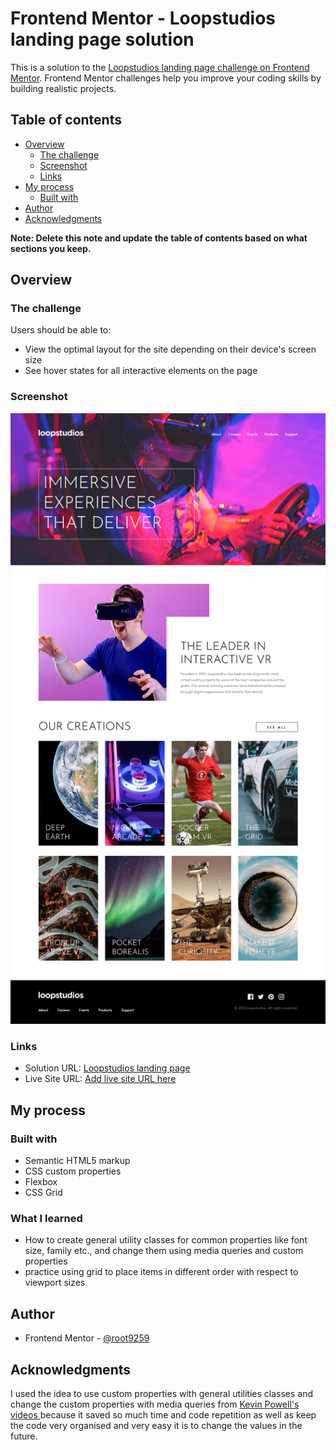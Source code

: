 # Frontend Mentor - Loopstudios landing page solution

This is a solution to the [Loopstudios landing page challenge on Frontend Mentor](https://www.frontendmentor.io/challenges/loopstudios-landing-page-N88J5Onjw). Frontend Mentor challenges help you improve your coding skills by building realistic projects. 

## Table of contents

- [Overview](#overview)
  - [The challenge](#The-challenge)
  - [Screenshot](#screenshot)
  - [Links](#links)
- [My process](#my-process)
  - [Built with](#built-with)
- [Author](#author)
- [Acknowledgments](#acknowledgments)

**Note: Delete this note and update the table of contents based on what sections you keep.**

## Overview

### The challenge

Users should be able to:

- View the optimal layout for the site depending on their device's screen size
- See hover states for all interactive elements on the page

### Screenshot

![](loopstudios%20desktop.png)

### Links

- Solution URL: [Loopstudios landing page](https://github.com/root9259/loopstudios-landing-page)
- Live Site URL: [Add live site URL here](https://your-live-site-url.com)

## My process

### Built with

- Semantic HTML5 markup
- CSS custom properties
- Flexbox
- CSS Grid

### What I learned

- How to create general utility classes for common properties like font size, family etc., and change them using 
media queries and custom properties
- practice using grid to place items in different order with respect to viewport sizes

[//]: # (Use this section to recap over some of your major learnings while working through this project. Writing these out and providing code samples of areas you want to highlight is a great way to reinforce your own knowledge.)

[//]: # ()
[//]: # (To see how you can add code snippets, see below:)

[//]: # ()
[//]: # (```html)

[//]: # (<h1>Some HTML code I'm proud of</h1>)

[//]: # (```)

[//]: # (```css)

[//]: # (.proud-of-this-css {)

[//]: # (  color: papayawhip;)

[//]: # (})

[//]: # (```)

[//]: # (```js)

[//]: # (const proudOfThisFunc = &#40;&#41; => {)

[//]: # (  console.log&#40;'🎉'&#41;)

[//]: # (})

[//]: # (```)

[//]: # ()
[//]: # (If you want more help with writing markdown, we'd recommend checking out [The Markdown Guide]&#40;https://www.markdownguide.org/&#41; to learn more.)

[//]: # ()
[//]: # (**Note: Delete this note and the content within this section and replace with your own learnings.**)

[//]: # (### Continued development)

[//]: # (### Useful resources)

[//]: # ()
[//]: # (- [Example resource 1]&#40;https://www.example.com&#41; - This helped me for XYZ reason. I really liked this pattern and will use it going forward.)

## Author

[//]: # (- Website - [Add your name here]&#40;https://www.your-site.com&#41;)
- Frontend Mentor - [@root9259](https://www.frontendmentor.io/profile/root9259)

[//]: # (- Twitter - [@yourusername]&#40;https://www.twitter.com/yourusername&#41;)

## Acknowledgments

I used the idea to use custom properties with general utilities classes and change the custom properties  with media 
queries from [ 
Kevin Powell's 
videos ](https://www.youtube.com/kepowob) because it saved so much time and code repetition as well as keep the code 
very organised and 
very easy it 
is to change the values in the future.

